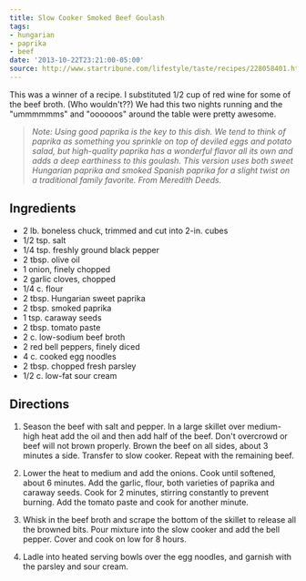 ```yaml
---
title: Slow Cooker Smoked Beef Goulash
tags:
- hungarian
- paprika
- beef
date: '2013-10-22T23:21:00-05:00'
source: http://www.startribune.com/lifestyle/taste/recipes/228058401.html
---
```

This was a winner of a recipe. I substituted 1/2 cup of red wine for
some of the beef broth. (Who wouldn't??) We had this two nights
running and the "ummmmmms" and "oooooos" around the table were pretty
awesome.

> *Note: Using good paprika is the key to this dish. We tend to think of
paprika as something you sprinkle on top of deviled eggs and potato
salad, but high-quality paprika has a wonderful flavor all its own and
adds a deep earthiness to this goulash. This version uses both sweet
Hungarian paprika and smoked Spanish paprika for a slight twist on a
traditional family favorite. From Meredith Deeds.*

## Ingredients

* 2 lb. boneless chuck, trimmed and cut into 2-in. cubes
* 1/2 tsp. salt
* 1/4 tsp. freshly ground black pepper
* 2 tbsp. olive oil
* 1 onion, finely chopped
* 2 garlic cloves, chopped
* 1/4 c. flour
* 2 tbsp. Hungarian sweet paprika
* 2 tbsp. smoked paprika
* 1 tsp. caraway seeds
* 2 tbsp. tomato paste
* 2 c. low-sodium beef broth
* 2 red bell peppers, finely diced
* 4 c. cooked egg noodles
* 2 tbsp. chopped fresh parsley
* 1/2 c. low-fat sour cream

## Directions

1. Season the beef with salt and pepper. In a large skillet over
medium-high heat add the oil and then add half of the beef. Don't
overcrowd or beef will not brown properly. Brown the beef on all sides,
about 3 minutes a side. Transfer to slow cooker. Repeat with the
remaining beef.

2. Lower the heat to medium and add the onions. Cook until softened, about
6 minutes. Add the garlic, flour, both varieties of paprika and caraway
seeds. Cook for 2 minutes, stirring constantly to prevent burning. Add
the tomato paste and cook for another minute.

3. Whisk in the beef broth and scrape the bottom of the skillet to release
all the browned bits. Pour mixture into the slow cooker and add the bell
pepper. Cover and cook on low for 8 hours.

4. Ladle into heated serving bowls over the egg noodles, and garnish with
the parsley and sour cream.

